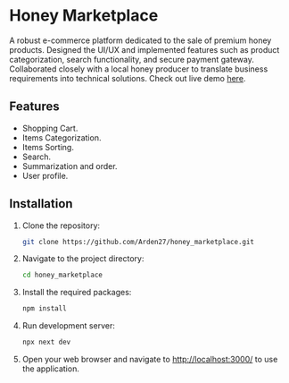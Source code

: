# Honey Marketplace

A robust e-commerce platform dedicated to the sale of premium honey products. Designed the UI/UX and implemented features such as product categorization, search functionality, and secure payment gateway. Collaborated closely with a local honey producer to translate business requirements into technical solutions. Check out live demo [here](https://honey-marketplace.vercel.app/sklep).

## Features

- Shopping Cart.
- Items Categorization.
- Items Sorting.
- Search.
- Summarization and order.
- User profile.

## Installation

1. Clone the repository:
    ```bash
    git clone https://github.com/Arden27/honey_marketplace.git
    ```
2. Navigate to the project directory:
    ```bash
    cd honey_marketplace
    ```
3. Install the required packages:
    ```bash
    npm install
    ```
4. Run development server:
    ```bash
    npx next dev
    ```
8. Open your web browser and navigate to [http://localhost:3000/](http://localhost:3000/) to use the application.
